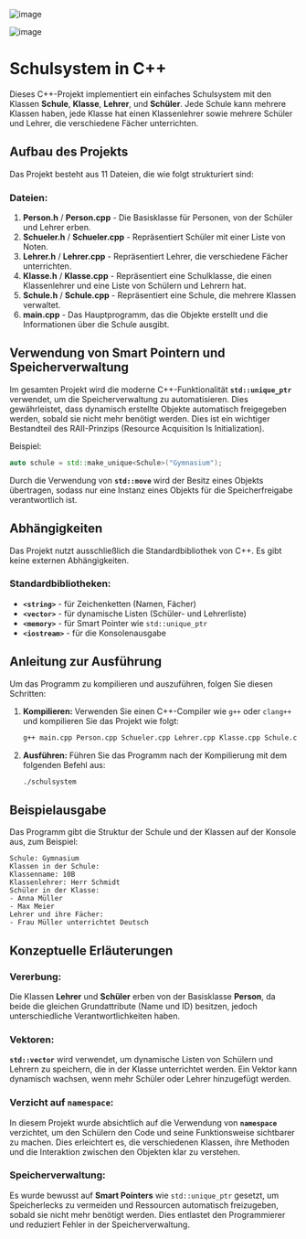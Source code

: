 ![image](https://github.com/user-attachments/assets/d76cc795-81f1-4e24-ac3b-efac11514bfa)


![image](https://github.com/user-attachments/assets/77710d14-6b46-480d-8dd8-8a556e2f071b)


# Schulsystem in C++

Dieses C++-Projekt implementiert ein einfaches Schulsystem mit den Klassen **Schule**, **Klasse**, **Lehrer**, und **Schüler**. Jede Schule kann mehrere Klassen haben, jede Klasse hat einen Klassenlehrer sowie mehrere Schüler und Lehrer, die verschiedene Fächer unterrichten.

## Aufbau des Projekts

Das Projekt besteht aus 11 Dateien, die wie folgt strukturiert sind:

### Dateien:
1. **Person.h** / **Person.cpp** - Die Basisklasse für Personen, von der Schüler und Lehrer erben.
2. **Schueler.h** / **Schueler.cpp** - Repräsentiert Schüler mit einer Liste von Noten.
3. **Lehrer.h** / **Lehrer.cpp** - Repräsentiert Lehrer, die verschiedene Fächer unterrichten.
4. **Klasse.h** / **Klasse.cpp** - Repräsentiert eine Schulklasse, die einen Klassenlehrer und eine Liste von Schülern und Lehrern hat.
5. **Schule.h** / **Schule.cpp** - Repräsentiert eine Schule, die mehrere Klassen verwaltet.
6. **main.cpp** - Das Hauptprogramm, das die Objekte erstellt und die Informationen über die Schule ausgibt.

## Verwendung von Smart Pointern und Speicherverwaltung

Im gesamten Projekt wird die moderne C++-Funktionalität **`std::unique_ptr`** verwendet, um die Speicherverwaltung zu automatisieren. Dies gewährleistet, dass dynamisch erstellte Objekte automatisch freigegeben werden, sobald sie nicht mehr benötigt werden. Dies ist ein wichtiger Bestandteil des RAII-Prinzips (Resource Acquisition Is Initialization).

Beispiel:
```cpp
auto schule = std::make_unique<Schule>("Gymnasium");
```

Durch die Verwendung von **`std::move`** wird der Besitz eines Objekts übertragen, sodass nur eine Instanz eines Objekts für die Speicherfreigabe verantwortlich ist.

## Abhängigkeiten

Das Projekt nutzt ausschließlich die Standardbibliothek von C++. Es gibt keine externen Abhängigkeiten.

### Standardbibliotheken:
- **`<string>`** - für Zeichenketten (Namen, Fächer)
- **`<vector>`** - für dynamische Listen (Schüler- und Lehrerliste)
- **`<memory>`** - für Smart Pointer wie `std::unique_ptr`
- **`<iostream>`** - für die Konsolenausgabe

## Anleitung zur Ausführung

Um das Programm zu kompilieren und auszuführen, folgen Sie diesen Schritten:

1. **Kompilieren:**
   Verwenden Sie einen C++-Compiler wie `g++` oder `clang++` und kompilieren Sie das Projekt wie folgt:
   ```bash
   g++ main.cpp Person.cpp Schueler.cpp Lehrer.cpp Klasse.cpp Schule.cpp -o schulsystem
   ```

2. **Ausführen:**
   Führen Sie das Programm nach der Kompilierung mit dem folgenden Befehl aus:
   ```bash
   ./schulsystem
   ```

## Beispielausgabe

Das Programm gibt die Struktur der Schule und der Klassen auf der Konsole aus, zum Beispiel:

```
Schule: Gymnasium
Klassen in der Schule:
Klassenname: 10B
Klassenlehrer: Herr Schmidt
Schüler in der Klasse:
- Anna Müller
- Max Meier
Lehrer und ihre Fächer:
- Frau Müller unterrichtet Deutsch
```

## Konzeptuelle Erläuterungen

### Vererbung:
Die Klassen **Lehrer** und **Schüler** erben von der Basisklasse **Person**, da beide die gleichen Grundattribute (Name und ID) besitzen, jedoch unterschiedliche Verantwortlichkeiten haben.

### Vektoren:
**`std::vector`** wird verwendet, um dynamische Listen von Schülern und Lehrern zu speichern, die in der Klasse unterrichtet werden. Ein Vektor kann dynamisch wachsen, wenn mehr Schüler oder Lehrer hinzugefügt werden.

### Verzicht auf `namespace`:
In diesem Projekt wurde absichtlich auf die Verwendung von **`namespace`** verzichtet, um den Schülern den Code und seine Funktionsweise sichtbarer zu machen. Dies erleichtert es, die verschiedenen Klassen, ihre Methoden und die Interaktion zwischen den Objekten klar zu verstehen.

### Speicherverwaltung:
Es wurde bewusst auf **Smart Pointers** wie `std::unique_ptr` gesetzt, um Speicherlecks zu vermeiden und Ressourcen automatisch freizugeben, sobald sie nicht mehr benötigt werden. Dies entlastet den Programmierer und reduziert Fehler in der Speicherverwaltung.


